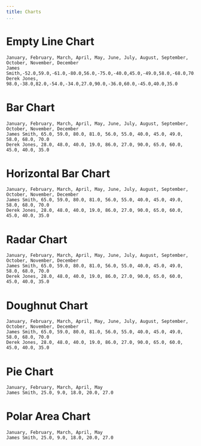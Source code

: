 ```yaml
---
title: Charts
...
```



# Empty Line Chart

``` {.line-chart width=70% }
January, February, March, April, May, June, July, August, September, October, November, December
James Smith,-52.0,59.0,-61.0,-80.0,56.0,-75.0,-40.0,45.0,-49.0,58.0,-68.0,70.0
Derek Jones, 98.0,-38.0,82.0,-54.0,-34.0,27.0,90.0,-36.0,60.0,-45.0,40.0,35.0
```

# Bar Chart

``` {.bar-chart width=70% }
January, February, March, April, May, June, July, August, September, October, November, December
James Smith, 65.0, 59.0, 80.0, 81.0, 56.0, 55.0, 40.0, 45.0, 49.0, 58.0, 68.0, 70.0
Derek Jones, 28.0, 48.0, 40.0, 19.0, 86.0, 27.0, 90.0, 65.0, 60.0, 45.0, 40.0, 35.0
```

# Horizontal Bar Chart

``` {.horizontalBar-chart width=70% }
January, February, March, April, May, June, July, August, September, October, November, December
James Smith, 65.0, 59.0, 80.0, 81.0, 56.0, 55.0, 40.0, 45.0, 49.0, 58.0, 68.0, 70.0
Derek Jones, 28.0, 48.0, 40.0, 19.0, 86.0, 27.0, 90.0, 65.0, 60.0, 45.0, 40.0, 35.0
```

# Radar Chart

``` {.radar-chart width=50% }
January, February, March, April, May, June, July, August, September, October, November, December
James Smith, 65.0, 59.0, 80.0, 81.0, 56.0, 55.0, 40.0, 45.0, 49.0, 58.0, 68.0, 70.0
Derek Jones, 28.0, 48.0, 40.0, 19.0, 86.0, 27.0, 90.0, 65.0, 60.0, 45.0, 40.0, 35.0
```

# Doughnut Chart

``` {.doughnut-chart width=50% }
January, February, March, April, May, June, July, August, September, October, November, December
James Smith, 65.0, 59.0, 80.0, 81.0, 56.0, 55.0, 40.0, 45.0, 49.0, 58.0, 68.0, 70.0
Derek Jones, 28.0, 48.0, 40.0, 19.0, 86.0, 27.0, 90.0, 65.0, 60.0, 45.0, 40.0, 35.0
```

# Pie Chart

``` {.pie-chart width=50% }
January, February, March, April, May
James Smith, 25.0, 9.0, 18.0, 20.0, 27.0
```

# Polar Area Chart

``` {.polarArea-chart width=50% }
January, February, March, April, May
James Smith, 25.0, 9.0, 18.0, 20.0, 27.0
```
